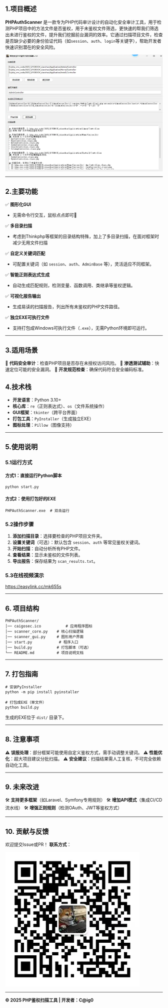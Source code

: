 ## 1.**项目概述**

**PHPAuthScanner** 是一款专为PHP代码审计设计的自动化安全审计工具，用于检测PHP项目中的方法文件是否鉴权，用于未鉴权文件筛选，更快速的帮我们筛选出未进行鉴权的文件，提升我们挖掘前台漏洞的效率。它通过扫描项目文件，检查是否缺少必要的身份验证代码（如`session`、`auth`、`login`等关键字），帮助开发者快速识别潜在的安全风险。

![image-20250508095455720](https://github.com/caigo8/picx-images-hosting/raw/master/PHPAuthScanner/image-20250508095455720.60ugjgtc4p.webp)

------

## 2.**主要功能**

✅ **图形化GUI**

- 无需命令行交互，鼠标点点即可🐒

✅ **多目录扫描**

- 考虑到Thinkphp等框架的目录结构特殊，加上了多目录扫描，在面对框架时减少无用文件扫描

✅ **自定义关键词匹配**

- 可配置关键词（如 `session`、`auth`、`AdminBase` 等），灵活适应不同框架。

✅ **智能正则表达式生成**

- 自动生成匹配规则，检测变量、函数调用、类继承等鉴权逻辑。

✅ **可视化报告输出**

- 生成易读的扫描报告，列出所有未鉴权的PHP文件路径。

✅ **独立EXE可执行文件**

- 支持打包成Windows可执行文件（`.exe`），无需Python环境即可运行。

------

## 3.**适用场景**

🔹 **代码安全审计**：检查PHP项目是否存在未授权访问风险。
🔹 **渗透测试辅助**：快速定位可能的安全漏洞。
🔹 **开发规范检查**：确保代码符合安全编码标准。

## 4.**技术栈**

- **开发语言**：Python 3.10+
- **核心库**：`re`（正则表达式）、`os`（文件系统操作）
- **GUI框架**：`tkinter`（跨平台界面）
- **打包工具**：`PyInstaller`（生成独立EXE）
- **图标处理**：`Pillow`（图像支持）

------

## 5.**使用说明**

### 5.1**运行方式**

#### **方式1：直接运行Python脚本**

```
python start.py
```

#### **方式2：使用打包好的EXE**

```
PHPAuthScanner.exe  # 双击运行
```

### 5.2**操作步骤**

1. **添加扫描目录**：选择要检查的PHP项目文件夹。
2. **设置关键词**（可选）：默认包含 `session`、`auth` 等常见鉴权关键词。
3. **开始扫描**：自动分析所有PHP文件。
4. **查看结果**：显示未鉴权的文件列表。
5. **导出报告**：保存结果为 `scan_results.txt`。

### 5.3在线视频演示

https://easylink.cc/mk655s

------

## **6. 项目结构**

```
PHPAuthScanner/
│── caigosec.ico           # 应用程序图标
│── scanner_core.py    # 核心扫描逻辑
│── scanner_gui.py     # 图形用户界面
│── start.py            # 程序入口
│── build.py           # 打包脚本（可选）
└── README.md          # 项目说明文档
```

------

## **7. 打包指南**

```
# 安装PyInstaller
python -m pip install pyinstaller

# 打包成EXE（单文件）
python build.py
```

生成的EXE位于 `dist/` 目录下。

------

## **8. 注意事项**

⚠ **误报处理**：部分框架可能使用自定义鉴权方式，需手动调整关键词。
⚠ **性能优化**：超大项目建议分批扫描。
⚠ **安全建议**：扫描结果需人工复核，不可完全依赖自动化工具。

------

## **9. 未来改进**

🛠 **支持更多框架**（如Laravel、Symfony专用规则）
🛠 **增加API模式**（集成CI/CD流水线）
🛠 **增强正则规则**（检测OAuth、JWT等鉴权方式）

------

## **10. 贡献与反馈**

欢迎提交Issue或PR！
**联系方式**：

![946b335182f59f601607f324439409d](https://github.com/caigo8/picx-images-hosting/raw/master/PHPAuthScanner/946b335182f59f601607f324439409d.2a5ay84r03.webp)

------

**© 2025 PHP鉴权扫描工具 | 开发者：C@ig0**
